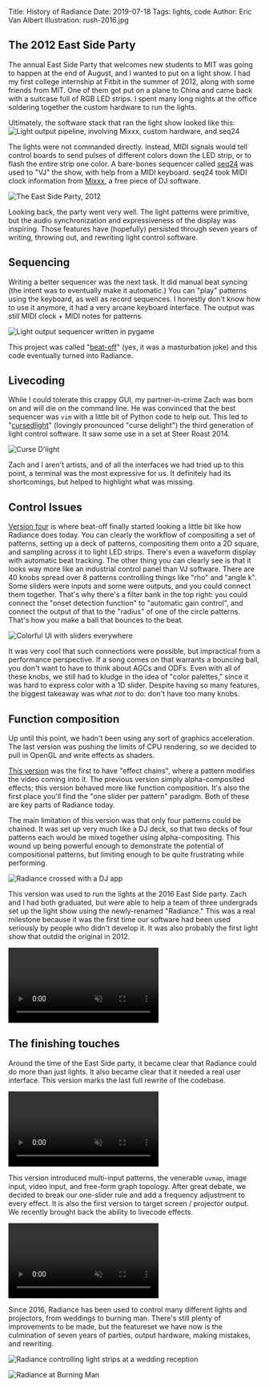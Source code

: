 Title: History of Radiance
Date: 2019-07-18
Tags: lights, code
Author: Eric Van Albert
Illustration: rush-2016.jpg

## The 2012 East Side Party

The annual East Side Party that welcomes new students to MIT
was going to happen at the end of August, and I wanted to put on a light show.
I had my first college internship at Fitbit in the summer of 2012,
along with some friends from MIT.
One of them got put on a plane to China and came back with
a suitcase full of RGB LED strips.
I spent many long nights at the office
soldering together the custom hardware to run the lights.

Ultimately, the software stack that ran the light show looked like this:
![Light output pipeline, involving Mixxx, custom hardware, and seq24]({attach}seq24-workflow.png)

The lights were not commanded directly. Instead,
MIDI signals would tell control boards to send pulses of different colors
down the LED strip, or to flash the entire strip one color.
A bare-bones sequencer called [seq24](http://www.filter24.org/seq24/) was used to "VJ" the show,
with help from a MIDI keyboard. seq24 took MIDI clock information
from [Mixxx](https://mixxx.org/), a free piece of DJ software.

![The East Side Party, 2012]({attach}rush-2012.jpg)

Looking back, the party went very well.
The light patterns were primitive, but the audio synchronization
and expressiveness of the display was inspiring.
Those features have (hopefully) persisted through seven years
of writing, throwing out, and rewriting light control software.

## Sequencing

Writing a better sequencer was the next task.
It did manual beat syncing (the intent was to eventually make it automatic.)
You can "play" patterns using the keyboard, as well as record sequences.
I honestly don't know how to use it anymore, it had a very arcane keyboard interface.
The output was still MIDI clock + MIDI notes for patterns.

![Light output sequencer written in pygame]({attach}python-1d.png)

This project was called "[beat-off](https://github.com/ervanalb/beat-off/tree/python-1d)"
(yes, it was a masturbation joke)
and this code eventually turned into Radiance.

## Livecoding

While I could tolerate this crappy GUI,
my partner-in-crime Zach was born on and will die on the command line.
He was convinced that the best sequencer was `vim` with
a little bit of Python code to help out.
This led to "[cursedlight](https://github.com/zbanks/cursedlight)"
(lovingly pronounced "curse delight")
the third generation of light control software.
It saw some use in a set at Steer Roast 2014.

![Curse D'light]({attach}cursedlight.png)

Zach and I aren't artists, and of all the interfaces we had tried
up to this point, a terminal was the most expressive for us.
It definitely had its shortcomings, but helped to highlight what was missing.

## Control Issues

[Version four](https://github.com/ervanalb/beat-off) is where beat-off finally started looking a little bit like how Radiance does today.
You can clearly the workflow of
compositing a set of patterns,
setting up a deck of patterns,
compositing them onto a 2D square,
and sampling across it to light LED strips.
There's even a waveform display with automatic beat tracking.
The other thing you can clearly see is that it looks way more like an industrial control panel
than VJ software.
There are 40 knobs spread over 8 patterns controlling things like "rho" and "angle k".
Some sliders were inputs and some were outputs, and you could connect them together.
That's why there's a filter bank in the top right: you could connect the "onset detection function"
to "automatic gain control", and connect the output of that to the "radius" of one of the circle patterns.
That's how you make a ball that bounces to the beat.

![Colorful UI with sliders everywhere]({attach}control-overload.png)

It was very cool that such connections were possible, but impractical from a performance perspective.
If a song comes on that warrants a bouncing ball, you don't want to have to think about AGCs and
ODFs. Even with all of these knobs, we still had to kludge in the idea of
"color palettes," since it was hard to express color with a 1D slider.
Despite having so many features, the biggest takeaway was what *not* to do:
don't have too many knobs.

## Function composition

Up until this point, we hadn't been using any sort of graphics acceleration.
The last version was pushing the limits of CPU rendering,
so we decided to pull in OpenGL and write effects as shaders.

[This version](https://github.com/zbanks/radiance/tree/sdl-glsl-2016-09) was the first to have "effect chains", where a pattern modifies the video coming into it.
The previous version simply alpha-composited effects; this version behaved more like function composition.
It's also the first place you'll find the "one slider per pattern" paradigm.
Both of these are key parts of Radiance today.

The main limitation of this version was that only four patterns could be chained.
It was set up very much like a DJ deck, so that two decks of four patterns each would be mixed together using alpha-compositing.
This wound up being powerful enough to demonstrate the potential of compositional patterns, but limiting enough to be quite frustrating while performing.

![Radiance crossed with a DJ app]({attach}radiance-sdl.png)

This version was used to run the lights at the
2016 East Side party. Zach and I had both graduated, but were able to help
a team of three undergrads set up the light show using the newly-renamed "Radiance."
This was a real milestone because it was the first time our software
had been used seriously by people who didn't develop it.
It was also probably the first light show that outdid the original in 2012.

<video muted autoplay loop>
<source src="{attach}rush-2016.mp4" type="video/mp4">
</video>

## The finishing touches

Around the time of the East Side party, it became clear that
Radiance could do more than just lights.
It also became clear that it needed a real user interface.
This version marks the last full rewrite of the codebase.

<video muted autoplay loop>
<source src="{attach}radiance-2017.mp4" type="video/mp4">
</video>

This version introduced multi-input patterns,
the venerable `uvmap`,
image input, video input, and free-form graph topology.
After great debate, we decided to break our one-slider rule
and add a frequency adjustment to every effect.
It is also the first version to target screen / projector output.
We recently brought back the ability to livecode effects.

<video muted autoplay loop>
<source src="/videos/basic_usage.mp4" type="video/mp4">
</video>

Since 2016, Radiance has been used to control many different lights and projectors,
from weddings to burning man.
There's still plenty of improvements to be made,
but the featureset we have now is the culmination of seven years of
parties, output hardware, making mistakes, and rewriting.

![Radiance controlling light strips at a wedding reception]({attach}wedding.jpg)

![Radiance at Burning Man]({attach}mvp.jpg)
